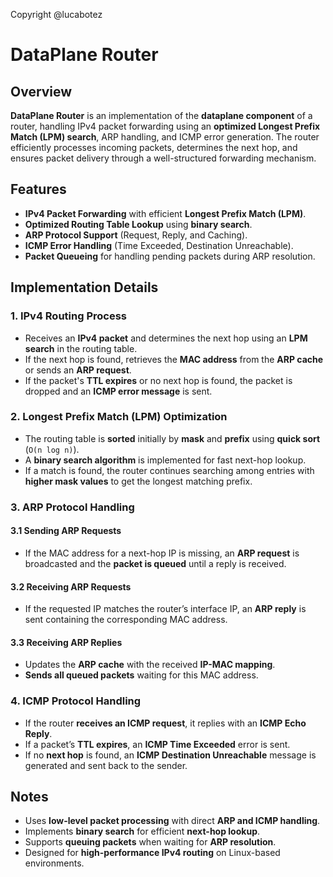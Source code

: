 Copyright @lucabotez

# DataPlane Router

## Overview
**DataPlane Router** is an implementation of the **dataplane component** of a router, handling IPv4 packet forwarding using an **optimized Longest Prefix Match (LPM) search**, ARP handling, and ICMP error generation. The router efficiently processes incoming packets, determines the next hop, and ensures packet delivery through a well-structured forwarding mechanism.

## Features
- **IPv4 Packet Forwarding** with efficient **Longest Prefix Match (LPM)**.
- **Optimized Routing Table Lookup** using **binary search**.
- **ARP Protocol Support** (Request, Reply, and Caching).
- **ICMP Error Handling** (Time Exceeded, Destination Unreachable).
- **Packet Queueing** for handling pending packets during ARP resolution.

## Implementation Details
### **1. IPv4 Routing Process**
- Receives an **IPv4 packet** and determines the next hop using an **LPM search** in the routing table.
- If the next hop is found, retrieves the **MAC address** from the **ARP cache** or sends an **ARP request**.
- If the packet's **TTL expires** or no next hop is found, the packet is dropped and an **ICMP error message** is sent.

### **2. Longest Prefix Match (LPM) Optimization**
- The routing table is **sorted** initially by **mask** and **prefix** using **quick sort** (`O(n log n)`).
- A **binary search algorithm** is implemented for fast next-hop lookup.
- If a match is found, the router continues searching among entries with **higher mask values** to get the longest matching prefix.

### **3. ARP Protocol Handling**
#### **3.1 Sending ARP Requests**
- If the MAC address for a next-hop IP is missing, an **ARP request** is broadcasted and the **packet is queued** until a reply is received.

#### **3.2 Receiving ARP Requests**
- If the requested IP matches the router’s interface IP, an **ARP reply** is sent containing the corresponding MAC address.

#### **3.3 Receiving ARP Replies**
- Updates the **ARP cache** with the received **IP-MAC mapping**.
- **Sends all queued packets** waiting for this MAC address.

### **4. ICMP Protocol Handling**
- If the router **receives an ICMP request**, it replies with an **ICMP Echo Reply**.
- If a packet’s **TTL expires**, an **ICMP Time Exceeded** error is sent.
- If no **next hop** is found, an **ICMP Destination Unreachable** message is generated and sent back to the sender.

## Notes
- Uses **low-level packet processing** with direct **ARP and ICMP handling**.
- Implements **binary search** for efficient **next-hop lookup**.
- Supports **queuing packets** when waiting for **ARP resolution**.
- Designed for **high-performance IPv4 routing** on Linux-based environments.
